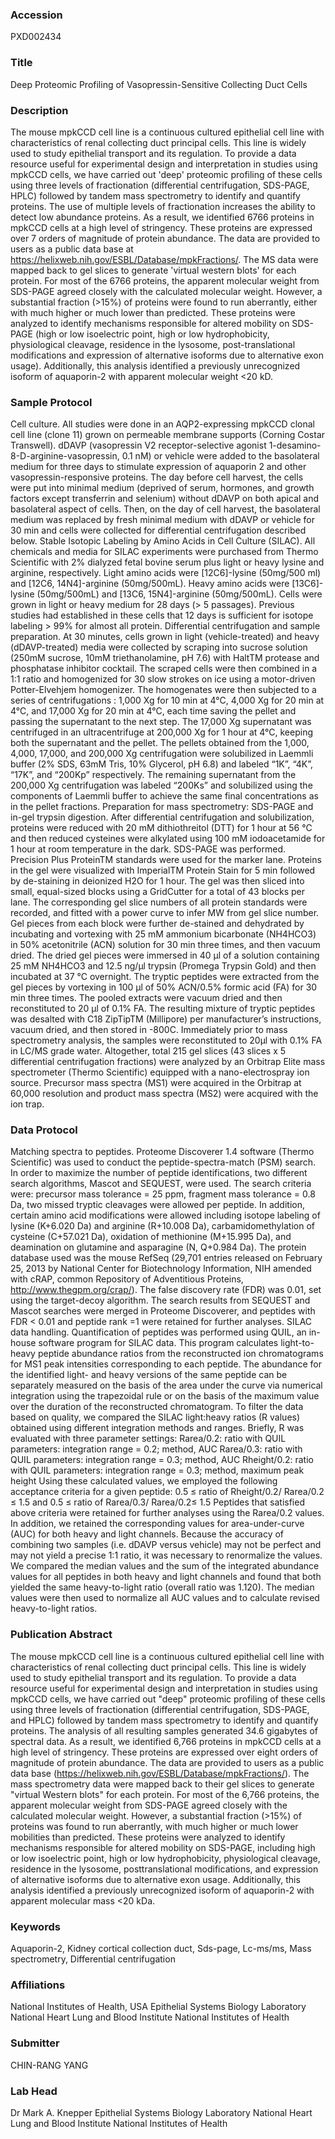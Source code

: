 ### Accession
PXD002434

### Title
Deep Proteomic Profiling of Vasopressin-Sensitive Collecting Duct Cells

### Description
The mouse mpkCCD cell line is a continuous cultured epithelial cell line with characteristics of renal collecting duct principal cells. This line is widely used to study epithelial transport and its regulation.  To provide a data resource useful for experimental design and interpretation in studies using mpkCCD cells, we have carried out 'deep' proteomic profiling of these cells using three levels of fractionation (differential centrifugation, SDS-PAGE, HPLC) followed by tandem mass spectrometry to identify and quantify proteins. The use of multiple levels of fractionation increases the ability to detect low abundance proteins. As a result, we identified 6766 proteins in mpkCCD cells at a high level of stringency. These proteins are expressed over 7 orders of magnitude of protein abundance.   The data are provided to users as a public data base at https://helixweb.nih.gov/ESBL/Database/mpkFractions/.   The MS data were mapped back to gel slices to generate 'virtual western blots' for each protein.   For most of the 6766 proteins, the apparent molecular weight from SDS-PAGE agreed closely with the calculated molecular weight.  However, a substantial fraction (>15%) of proteins were found to run aberrantly, either with much higher or much lower than predicted.  These proteins were analyzed to identify mechanisms responsible for altered mobility on SDS-PAGE (high or low isoelectric point, high or low hydrophobicity, physiological cleavage, residence in the lysosome, post-translational modifications and expression of alternative isoforms due to alternative exon usage).  Additionally, this analysis identified a previously unrecognized isoform of aquaporin-2 with apparent molecular weight <20 kD.

### Sample Protocol
Cell culture.  All studies were done in an AQP2-expressing mpkCCD clonal cell line (clone 11) grown on permeable membrane supports (Corning Costar Transwell). dDAVP (vasopressin V2 receptor-selective agonist 1-desamino-8-D-arginine-vasopressin, 0.1 nM) or vehicle were added to the basolateral medium for three days to stimulate expression of aquaporin 2 and other vasopressin-responsive proteins. The day before cell harvest, the cells were put into minimal medium (deprived of serum, hormones, and growth factors except transferrin and selenium) without dDAVP on both apical and basolateral aspect of cells. Then, on the day of cell harvest, the basolateral medium was replaced by fresh minimal medium with dDAVP or vehicle for 30 min and cells were collected for differential centrifugation described below.   Stable Isotopic Labeling by Amino Acids in Cell Culture (SILAC).   All chemicals and media for SILAC experiments were purchased from Thermo Scientific with 2% dialyzed fetal bovine serum plus light or heavy lysine and arginine, respectively. Light amino acids were [12C6]-lysine (50mg/500 ml) and [12C6, 14N4]-arginine (50mg/500mL). Heavy amino acids were [13C6]-lysine (50mg/500mL) and [13C6, 15N4]-arginine (50mg/500mL). Cells were grown in light or heavy medium for 28 days (> 5 passages). Previous studies had established in these cells that 12 days is sufficient for isotope labeling > 99% for almost all protein.   Differential centrifugation and sample preparation.  At 30 minutes, cells grown in light (vehicle-treated) and heavy (dDAVP-treated) media were collected by scraping into sucrose solution (250mM sucrose, 10mM triethanolamine, pH 7.6) with HaltTM protease and phosphatase inhibitor cocktail.  The scraped cells were then combined in a 1:1 ratio and homogenized for 30 slow strokes on ice using a motor-driven Potter-Elvehjem homogenizer. The homogenates were then subjected to a series of centrifugations :   1,000 Xg for 10 min at 4°C, 4,000 Xg for 20 min at 4°C, and 17,000 Xg for 20 min at 4°C, each time saving the pellet and passing the supernatant to the next step.  The 17,000 Xg supernatant was centrifuged in an ultracentrifuge at 200,000 Xg for 1 hour at 4°C, keeping both the supernatant and the pellet. The pellets obtained from the 1,000, 4,000, 17,000, and 200,000 Xg centrifugation were solubilized in Laemmli buffer (2% SDS, 63mM Tris, 10% Glycerol, pH 6.8) and labeled “1K”, “4K”, “17K”, and “200Kp” respectively. The remaining supernatant from the 200,000 Xg centrifugation was labeled “200Ks” and solubilized using the components of Laemmli buffer to achieve the same final concentrations as in the pellet fractions.  Preparation for mass spectrometry: SDS-PAGE and in-gel trypsin digestion.   After differential centrifugation and solubilization, proteins were reduced with 20 mM dithiothreitol (DTT) for 1 hour at 56 °C and then reduced cysteines were alkylated using 100 mM iodoacetamide for 1 hour at room temperature in the dark. SDS-PAGE was performed. Precision Plus ProteinTM standards were used for the marker lane. Proteins in the gel were visualized with ImperialTM Protein Stain for 5 min followed by de-staining in deionized H2O for 1 hour. The gel was then sliced into small, equal-sized blocks using a GridCutter for a total of 43 blocks per lane. The corresponding gel slice numbers of all protein standards were recorded, and fitted with a power curve to infer MW from gel slice number. Gel pieces from each block were further de-stained and dehydrated by incubating and vortexing with 25 mM ammonium bicarbonate (NH4HCO3) in 50% acetonitrile (ACN) solution for 30 min three times, and then vacuum dried. The dried gel pieces were immersed in 40 μl of a solution containing 25 mM NH4HCO3  and 12.5 ng/μl trypsin (Promega Trypsin Gold) and then incubated at 37 °C overnight. The tryptic peptides were extracted from the gel pieces by vortexing in 100 μl of 50% ACN/0.5% formic acid (FA) for 30 min three times.  The pooled extracts were vacuum dried and then reconstituted to 20 μl of 0.1% FA. The resulting mixture of tryptic peptides was desalted with C18 ZipTipTM (Millipore) per manufacturer’s instructions, vacuum dried, and then stored in -800C. Immediately prior to mass spectrometry analysis, the samples were reconstituted to 20μl with 0.1% FA in LC/MS grade water. Altogether, total 215 gel slices (43 slices x 5 differential centrifugation fractions) were analyzed by an Orbitrap Elite mass spectrometer (Thermo Scientific) equipped with a nano-electrospray ion source. Precursor mass spectra (MS1) were acquired in the Orbitrap at 60,000 resolution and product mass spectra (MS2) were acquired with the ion trap.

### Data Protocol
Matching spectra to peptides.   Proteome Discoverer 1.4 software (Thermo Scientific) was used to conduct the peptide-spectra-match (PSM) search. In order to maximize the number of peptide identifications, two different search algorithms, Mascot and SEQUEST, were used. The search criteria were: precursor mass tolerance = 25 ppm, fragment mass tolerance = 0.8 Da, two missed tryptic cleavages were allowed per peptide. In addition, certain amino acid modifications were allowed including isotope labeling of lysine (K+6.020 Da) and arginine (R+10.008 Da), carbamidomethylation of cysteine (C+57.021 Da), oxidation of methionine (M+15.995 Da), and deamination on glutamine and asparagine (N, Q+0.984 Da). The protein database used was the mouse RefSeq (29,701 entries released on February 25, 2013 by National Center for Biotechnology Information, NIH amended with cRAP, common Repository of Adventitious Proteins, http://www.thegpm.org/crap/). The false discovery rate (FDR) was 0.01, set using the target-decoy algorithm. The search results from SEQUEST and Mascot searches were merged in Proteome Discoverer, and peptides with FDR < 0.01 and peptide rank =1 were retained for further analyses.   SILAC data handling. Quantification of peptides was performed using QUIL, an in-house software program for SILAC data. This program calculates light-to-heavy peptide abundance ratios from the reconstructed ion chromatograms for MS1 peak intensities corresponding to each peptide. The abundance for the identified light- and heavy versions of the same peptide can be separately measured on the basis of the area under the curve via numerical integration using the trapezoidal rule or on the basis of the maximum value over the duration of the reconstructed chromatogram. To filter the data based on quality, we compared the SILAC light:heavy ratios (R values) obtained using different integration methods and ranges.  Briefly, R was evaluated with three parameter settings: Rarea/0.2: ratio with QUIL parameters: integration range = 0.2; method, AUC Rarea/0.3: ratio with QUIL parameters: integration range = 0.3; method, AUC Rheight/0.2: ratio with QUIL parameters: integration range = 0.3; method, maximum peak height  Using these calculated values, we employed the following acceptance criteria for a given peptide:   0.5 ≤ ratio of Rheight/0.2/ Rarea/0.2 ≤ 1.5 and  0.5 ≤ ratio of Rarea/0.3/ Rarea/0.2≤ 1.5 Peptides that satisfied above criteria were retained for further analyses using the Rarea/0.2 values. In addition, we retained the corresponding values for area-under-curve (AUC) for both heavy and light channels. Because the accuracy of combining two samples (i.e. dDAVP versus vehicle) may not be perfect and may not yield a precise 1:1 ratio, it was necessary to renormalize the values.  We compared the median values and the sum of the integrated abundance values for all peptides in both heavy and light channels and found that both yielded the same heavy-to-light ratio (overall ratio was 1.120). The median values were then used to normalize all AUC values and to calculate revised heavy-to-light ratios.

### Publication Abstract
The mouse mpkCCD cell line is a continuous cultured epithelial cell line with characteristics of renal collecting duct principal cells. This line is widely used to study epithelial transport and its regulation. To provide a data resource useful for experimental design and interpretation in studies using mpkCCD cells, we have carried out "deep" proteomic profiling of these cells using three levels of fractionation (differential centrifugation, SDS-PAGE, and HPLC) followed by tandem mass spectrometry to identify and quantify proteins. The analysis of all resulting samples generated 34.6 gigabytes of spectral data. As a result, we identified 6,766 proteins in mpkCCD cells at a high level of stringency. These proteins are expressed over eight orders of magnitude of protein abundance. The data are provided to users as a public data base (https://helixweb.nih.gov/ESBL/Database/mpkFractions/). The mass spectrometry data were mapped back to their gel slices to generate "virtual Western blots" for each protein. For most of the 6,766 proteins, the apparent molecular weight from SDS-PAGE agreed closely with the calculated molecular weight. However, a substantial fraction (&gt;15%) of proteins was found to run aberrantly, with much higher or much lower mobilities than predicted. These proteins were analyzed to identify mechanisms responsible for altered mobility on SDS-PAGE, including high or low isoelectric point, high or low hydrophobicity, physiological cleavage, residence in the lysosome, posttranslational modifications, and expression of alternative isoforms due to alternative exon usage. Additionally, this analysis identified a previously unrecognized isoform of aquaporin-2 with apparent molecular mass &lt;20 kDa.

### Keywords
Aquaporin-2, Kidney cortical collection duct, Sds-page, Lc-ms/ms, Mass spectrometry, Differential centrifugation

### Affiliations
National Institutes of Health, USA
Epithelial Systems Biology Laboratory National Heart Lung and Blood Institute National Institutes of Health

### Submitter
CHIN-RANG YANG

### Lab Head
Dr Mark A. Knepper
Epithelial Systems Biology Laboratory National Heart Lung and Blood Institute National Institutes of Health


